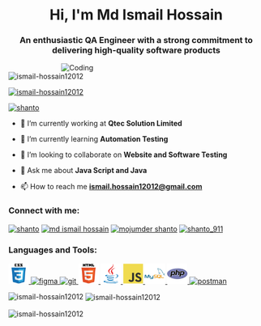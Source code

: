 <h1 align="center">Hi, I'm Md Ismail Hossain</h1>
<h3 align="center"> An enthusiastic QA Engineer with a strong commitment to delivering high-quality software products</h3>
<img align="right" alt="Coding" width="400" src="https://cdn.dribbble.com/users/1162077/screenshots/3848914/programmer.gif">

<p align="left"> <img src="https://komarev.com/ghpvc/?username=ismail-hossain12012&label=Profile%20views&color=0e75b6&style=flat" alt="ismail-hossain12012" /> </p>

<p align="left"> <a href="https://github.com/ryo-ma/github-profile-trophy"><img src="https://github-profile-trophy.vercel.app/?username=ismail-hossain12012" alt="ismail-hossain12012" /></a> </p>

<p align="left"> <a href="https://twitter.com/shanto" target="blank"><img src="https://img.shields.io/twitter/follow/shanto?logo=twitter&style=for-the-badge" alt="shanto" /></a> </p>

- 🔭 I’m currently working at **Qtec Solution Limited**

- 🌱 I’m currently learning **Automation Testing**

- 👯 I’m looking to collaborate on **Website and Software Testing**

- 💬 Ask me about **Java Script and Java**

- 📫 How to reach me **ismail.hossain12012@gmail.com**

<h3 align="left">Connect with me:</h3>
<p align="left">
<a href="https://twitter.com/shanto" target="blank"><img align="center" src="https://raw.githubusercontent.com/rahuldkjain/github-profile-readme-generator/master/src/images/icons/Social/twitter.svg" alt="shanto" height="30" width="40" /></a>
<a href="https://linkedin.com/in/md ismail hossain" target="blank"><img align="center" src="https://raw.githubusercontent.com/rahuldkjain/github-profile-readme-generator/master/src/images/icons/Social/linked-in-alt.svg" alt="md ismail hossain" height="30" width="40" /></a>
<a href="https://fb.com/mojumder shanto" target="blank"><img align="center" src="https://raw.githubusercontent.com/rahuldkjain/github-profile-readme-generator/master/src/images/icons/Social/facebook.svg" alt="mojumder shanto" height="30" width="40" /></a>
<a href="https://instagram.com/shanto_911" target="blank"><img align="center" src="https://raw.githubusercontent.com/rahuldkjain/github-profile-readme-generator/master/src/images/icons/Social/instagram.svg" alt="shanto_911" height="30" width="40" /></a>
</p>

<h3 align="left">Languages and Tools:</h3>
<p align="left"> <a href="https://www.w3schools.com/css/" target="_blank" rel="noreferrer"> <img src="https://raw.githubusercontent.com/devicons/devicon/master/icons/css3/css3-original-wordmark.svg" alt="css3" width="40" height="40"/> </a> <a href="https://www.figma.com/" target="_blank" rel="noreferrer"> <img src="https://www.vectorlogo.zone/logos/figma/figma-icon.svg" alt="figma" width="40" height="40"/> </a> <a href="https://git-scm.com/" target="_blank" rel="noreferrer"> <img src="https://www.vectorlogo.zone/logos/git-scm/git-scm-icon.svg" alt="git" width="40" height="40"/> </a> <a href="https://www.w3.org/html/" target="_blank" rel="noreferrer"> <img src="https://raw.githubusercontent.com/devicons/devicon/master/icons/html5/html5-original-wordmark.svg" alt="html5" width="40" height="40"/> </a> <a href="https://www.java.com" target="_blank" rel="noreferrer"> <img src="https://raw.githubusercontent.com/devicons/devicon/master/icons/java/java-original.svg" alt="java" width="40" height="40"/> </a> <a href="https://developer.mozilla.org/en-US/docs/Web/JavaScript" target="_blank" rel="noreferrer"> <img src="https://raw.githubusercontent.com/devicons/devicon/master/icons/javascript/javascript-original.svg" alt="javascript" width="40" height="40"/> </a> <a href="https://www.mysql.com/" target="_blank" rel="noreferrer"> <img src="https://raw.githubusercontent.com/devicons/devicon/master/icons/mysql/mysql-original-wordmark.svg" alt="mysql" width="40" height="40"/> </a> <a href="https://www.php.net" target="_blank" rel="noreferrer"> <img src="https://raw.githubusercontent.com/devicons/devicon/master/icons/php/php-original.svg" alt="php" width="40" height="40"/> </a> <a href="https://postman.com" target="_blank" rel="noreferrer"> <img src="https://www.vectorlogo.zone/logos/getpostman/getpostman-icon.svg" alt="postman" width="40" height="40"/> </a> </p>

<p><img align="left" src="https://github-readme-stats.vercel.app/api/top-langs?username=ismail-hossain12012&show_icons=true&locale=en&layout=compact" alt="ismail-hossain12012" /></p>

<p>&nbsp;<img align="center" src="https://github-readme-stats.vercel.app/api?username=ismail-hossain12012&show_icons=true&locale=en" alt="ismail-hossain12012" /></p>

<p><img align="center" src="https://github-readme-streak-stats.herokuapp.com/?user=ismail-hossain12012&" alt="ismail-hossain12012" /></p>
